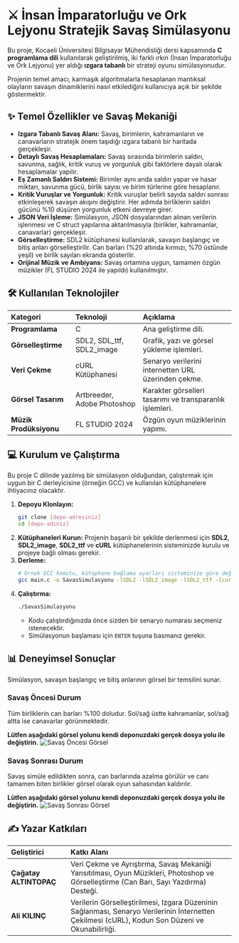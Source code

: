 # ⚔️ İnsan İmparatorluğu ve Ork Lejyonu Stratejik Savaş Simülasyonu

Bu proje, Kocaeli Üniversitesi Bilgisayar Mühendisliği dersi kapsamında **C programlama dili** kullanılarak geliştirilmiş, iki farklı ırkın (İnsan İmparatorluğu ve Ork Lejyonu) yer aldığı **ızgara tabanlı** bir strateji oyunu simülasyonudur.

Projenin temel amacı, karmaşık algoritmalarla hesaplanan mantıksal olayların savaşın dinamiklerini nasıl etkilediğini kullanıcıya açık bir şekilde göstermektir.

## ✨ Temel Özellikler ve Savaş Mekaniği

* **Izgara Tabanlı Savaş Alanı:** Savaş, birimlerin, kahramanların ve canavarların stratejik önem taşıdığı ızgara tabanlı bir haritada gerçekleşir.
* **Detaylı Savaş Hesaplamaları:** Savaş sırasında birimlerin saldırı, savunma, sağlık, kritik vuruş ve yorgunluk gibi faktörlere dayalı olarak hesaplamalar yapılır.
* **Eş Zamanlı Saldırı Sistemi:** Birimler aynı anda saldırı yapar ve hasar miktarı, savunma gücü, birlik sayısı ve birim türlerine göre hesaplanır.
* **Kritik Vuruşlar ve Yorgunluk:** Kritik vuruşlar belirli sayıda saldırı sonrası etkinleşerek savaşın akışını değiştirir. Her adımda birliklerin saldırı gücünü %10 düşüren yorgunluk etkeni devreye girer.
* **JSON Veri İşleme:** Simülasyon, JSON dosyalarından alınan verilerin işlenmesi ve C struct yapılarına aktarılmasıyla (birlikler, kahramanlar, canavarlar) gerçekleşir.
* **Görselleştirme:** SDL2 kütüphanesi kullanılarak, savaşın başlangıç ve bitiş anları görselleştirilir. Can barları (%20 altında kırmızı, %70 üstünde yeşil) ve birlik sayıları ekranda gösterilir.
* **Orijinal Müzik ve Ambiyans:** Savaş ortamına uygun, tamamen özgün müzikler (FL STUDIO 2024 ile yapıldı) kullanılmıştır.

## 🛠️ Kullanılan Teknolojiler

| Kategori | Teknoloji | Açıklama |
| :--- | :--- | :--- |
| **Programlama** | C | Ana geliştirme dili. |
| **Görselleştirme** | SDL2, SDL_ttf, SDL2_image | Grafik, yazı ve görsel yükleme işlemleri. |
| **Veri Çekme** | cURL Kütüphanesi | Senaryo verilerini internetten URL üzerinden çekme. |
| **Görsel Tasarım** | Artbreeder, Adobe Photoshop | Karakter görselleri tasarımı ve transparanlık işlemleri. |
| **Müzik Prodüksiyonu** | FL STUDIO 2024 | Özgün oyun müziklerinin yapımı. |

## 💻 Kurulum ve Çalıştırma

Bu proje C dilinde yazılmış bir simülasyon olduğundan, çalıştırmak için uygun bir C derleyicisine (örneğin GCC) ve kullanılan kütüphanelere ihtiyacınız olacaktır.

1.  **Depoyu Klonlayın:**
    ```bash
    git clone [depo-adresiniz]
    cd [depo-adiniz]
    ```
2.  **Kütüphaneleri Kurun:** Projenin başarılı bir şekilde derlenmesi için **SDL2**, **SDL2_image**, **SDL2_ttf** ve **cURL** kütüphanelerinin sisteminizde kurulu ve projeye bağlı olması gerekir.
3.  **Derleme:**
    ```bash
    # Örnek GCC komutu, kütüphane bağlama ayarları sisteminize göre değişebilir.
    gcc main.c -o SavasSimulasyonu -lSDL2 -lSDL2_image -lSDL2_ttf -lcurl
    ```
4.  **Çalıştırma:**
    ```bash
    ./SavasSimulasyonu
    ```
    * Kodu çalıştırdığınızda önce sizden bir senaryo numarası seçmeniz istenecektir.
    * Simülasyonun başlaması için `ENTER` tuşuna basmanız gerekir.

## 📊 Deneyimsel Sonuçlar

Simülasyon, savaşın başlangıç ve bitiş anlarının görsel bir temsilini sunar.

### Savaş Öncesi Durum
Tüm birliklerin can barları %100 doludur. Sol/sağ üstte kahramanlar, sol/sağ altta ise canavarlar görünmektedir.

**Lütfen aşağıdaki görsel yolunu kendi deponuzdaki gerçek dosya yolu ile değiştirin.**
![Savaş Öncesi Görsel](path/to/savas-oncesi.png)

### Savaş Sonrası Durum
Savaş simüle edildikten sonra, can barlarında azalma görülür ve canı tamamen biten birlikler görsel olarak oyun sahasından kaldırılır.

**Lütfen aşağıdaki görsel yolunu kendi deponuzdaki gerçek dosya yolu ile değiştirin.**
![Savaş Sonrası Görsel](path/to/savas-sonrasi.png)

## ✍️ Yazar Katkıları

| Geliştirici | Katkı Alanı |
| :--- | :--- |
| **Çağatay ALTINTOPAÇ** | Veri Çekme ve Ayrıştırma, Savaş Mekaniği Yansıtılması, Oyun Müzikleri, Photoshop ve Görselleştirme (Can Barı, Sayı Yazdırma) Desteği. |
| **Ali KILINÇ** | Verilerin Görselleştirilmesi, Izgara Düzeninin Sağlanması, Senaryo Verilerinin İnternetten Çekilmesi (cURL), Kodun Son Düzeni ve Okunabilirliği. |

